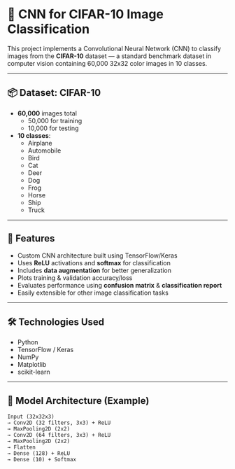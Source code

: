 # 🧠 CNN for CIFAR-10 Image Classification

This project implements a Convolutional Neural Network (CNN) to classify images from the **CIFAR-10** dataset — a standard benchmark dataset in computer vision containing 60,000 32x32 color images in 10 classes.

---

## 📦 Dataset: CIFAR-10

- **60,000** images total
  - 50,000 for training
  - 10,000 for testing
- **10 classes**:
  - Airplane
  - Automobile
  - Bird
  - Cat
  - Deer
  - Dog
  - Frog
  - Horse
  - Ship
  - Truck

---

## 🚀 Features

- Custom CNN architecture built using TensorFlow/Keras
- Uses **ReLU** activations and **softmax** for classification
- Includes **data augmentation** for better generalization
- Plots training & validation accuracy/loss
- Evaluates performance using **confusion matrix** & **classification report**
- Easily extensible for other image classification tasks

---

## 🛠️ Technologies Used

- Python
- TensorFlow / Keras
- NumPy
- Matplotlib
- scikit-learn

---

## 🧪 Model Architecture (Example)

```text
Input (32x32x3)
→ Conv2D (32 filters, 3x3) + ReLU  
→ MaxPooling2D (2x2)  
→ Conv2D (64 filters, 3x3) + ReLU  
→ MaxPooling2D (2x2)  
→ Flatten  
→ Dense (128) + ReLU  
→ Dense (10) + Softmax  
